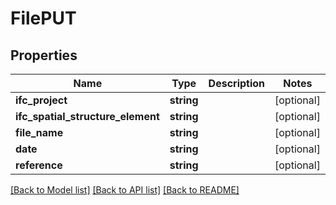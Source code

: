 # FilePUT

## Properties
Name | Type | Description | Notes
------------ | ------------- | ------------- | -------------
**ifc_project** | **string** |  | [optional] 
**ifc_spatial_structure_element** | **string** |  | [optional] 
**file_name** | **string** |  | [optional] 
**date** | **string** |  | [optional] 
**reference** | **string** |  | [optional] 

[[Back to Model list]](../README.md#documentation-for-models) [[Back to API list]](../README.md#documentation-for-api-endpoints) [[Back to README]](../README.md)


